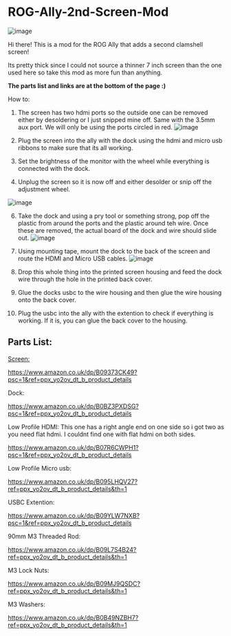 # ROG-Ally-2nd-Screen-Mod
![image](https://github.com/YesItsKira/ROG-Ally-2nd-Screen-Mod/assets/162062562/6abe502e-50c0-42c4-b626-251a9b43a5da)

Hi there! This is a mod for the ROG Ally that adds a second clamshell screen!

Its pretty thick since I could not source a thinner 7 inch screen than the one used here so take this mod as more fun than anything.

**The parts list and links are at the bottom of the page :)**

How to:

1. The screen has two hdmi ports so the outside one can be removed either by desoldering or I just snipped mine off. Same with the 3.5mm aux port. We will only be using the ports circled in red.
![image](https://github.com/YesItsKira/ROG-Ally-2nd-Screen-Mod/assets/162062562/d4b10080-ba03-43c4-abb9-1c02baaa7879)


2. Plug the screen into the ally with the dock using the hdmi and micro usb ribbons to make sure that its all working.

3. Set the brightness of the monitor with the wheel while everything is connected with the dock. 

4. Unplug the screen so it is now off and either desolder or snip off the adjustment wheel.

![image](https://github.com/YesItsKira/ROG-Ally-2nd-Screen-Mod/assets/162062562/505c6898-939a-47c2-afbc-dd06dfeda5ff)


6. Take the dock and using a pry tool or something strong, pop off the plastic from around the ports and the plastic around teh wire. Once these are removed, the actual board of the dock and wire should slide out.
![image](https://github.com/YesItsKira/ROG-Ally-2nd-Screen-Mod/assets/162062562/c8172be8-336a-4e24-9802-a0622b7ffeda)


7. Using mounting tape, mount the dock to the back of the screen and route the HDMI and Micro USB cables.
![image](https://github.com/YesItsKira/ROG-Ally-2nd-Screen-Mod/assets/162062562/22d578eb-6cc2-4bc7-a539-5ed423f242b2)


8. Drop this whole thing into the printed screen housing and feed the dock wire through the hole in the printed back cover.

9. Glue the docks usbc to the wire housing and then glue the wire housing onto the back cover. 

10. Plug the usbc into the ally with the extention to check if everything is working. If it is, you can glue the back cover to the housing.




## Parts List:

<u>Screen:</u>

https://www.amazon.co.uk/dp/B09373CK49?psc=1&ref=ppx_yo2ov_dt_b_product_details


Dock:

https://www.amazon.co.uk/dp/B0BZ3PXDSG?psc=1&ref=ppx_yo2ov_dt_b_product_details


Low Profile HDMI:
This one has a right angle end on one side so i got two as you need flat hdmi. I couldnt find one with flat hdmi on both sides.

https://www.amazon.co.uk/dp/B07R6CWPH1?psc=1&ref=ppx_yo2ov_dt_b_product_details

Low Profile Micro usb:

https://www.amazon.co.uk/dp/B095LHQV27?ref=ppx_yo2ov_dt_b_product_details&th=1


USBC Extention:

https://www.amazon.co.uk/dp/B09YLW7NXB?psc=1&ref=ppx_yo2ov_dt_b_product_details


90mm M3 Threaded Rod:

https://www.amazon.co.uk/dp/B09L7S4B24?ref=ppx_yo2ov_dt_b_product_details&th=1

M3 Lock Nuts:

https://www.amazon.co.uk/dp/B09MJ9QSDC?ref=ppx_yo2ov_dt_b_product_details&th=1

M3 Washers:

https://www.amazon.co.uk/dp/B0B49NZBH7?ref=ppx_yo2ov_dt_b_product_details&th=1


